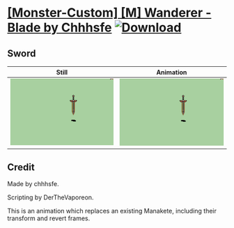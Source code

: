 # [\[Monster-Custom\] \[M\] Wanderer - Blade by Chhhsfe](./) [![Download](https://img.shields.io/badge/Download--red?style=social&logo=github)](https://minhaskamal.github.io/DownGit/#/home?url=https://github.com/Klokinator/FE-Repo/tree/main/Battle%20Animations%2FMonsters%20-%20Dragons%20and%20Special%2F%5BMonster-Custom%5D%20%5BM%5D%20Wanderer%20-%20Blade%20by%20Chhhsfe%2F1.%20Sword)

## Sword

| Still | Animation |
| :---: | :-------: |
| ![Sword still](./Sword_000.png) | ![Sword](./Sword.gif) |

## Credit

Made by chhhsfe.

Scripting by DerTheVaporeon.

This is an animation which replaces an existing Manakete, including their transform and revert frames.
